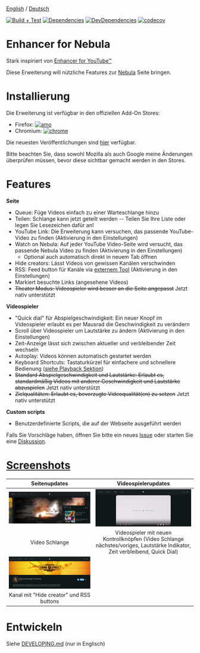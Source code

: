 <!-- LTeX: language=de-DE -->

[English](README.md) / [Deutsch](README.DE.md)

[![Build + Test](https://badgen.net/github/checks/cpiber/NebulaEnhance/?label=build)](https://github.com/cpiber/NebulaEnhance/actions/)
[![Dependencies](https://badgen.net/david/dep/cpiber/NebulaEnhance/)](https://david-dm.org/cpiber/NebulaEnhance)
[![DevDependencies](https://badgen.net/david/dev/cpiber/NebulaEnhance/)](https://david-dm.org/cpiber/NebulaEnhance?type=dev)
[![codecov](https://badgen.net/codecov/c/github/cpiber/NebulaEnhance)](https://codecov.io/gh/cpiber/NebulaEnhance)


# Enhancer for Nebula

Stark inspiriert von [Enhancer for YouTube&trade;](https://www.mrfdev.com/enhancer-for-youtube)

Diese Erweiterung will nützliche Features zur [Nebula](https://nebula.app) Seite bringen.


# Installierung

Die Erweiterung ist verfügbar in den offiziellen Add-On Stores:

- Firefox: [![amo](https://badgen.net/amo/v/enhancer-for-nebula)](https://addons.mozilla.org/de-DE/firefox/addon/enhancer-for-nebula/) 
- Chromium: [![chrome](https://badgen.net/chrome-web-store/v/niaholaehmipmbpoagjmdlocnhakeonl)](https://chrome.google.com/webstore/detail/enhancer-for-nebula/niaholaehmipmbpoagjmdlocnhakeonl?hl=de)

Die neuesten Veröffentlichungen sind [hier](https://github.com/cpiber/NebulaEnhance/releases) verfügbar.

Bitte beachten Sie, dass sowohl Mozilla als auch Google meine Änderungen überprüfen müssen, bevor diese sichtbar gemacht werden in den Stores.


# Features

**Seite**
- Queue: Füge Videos einfach zu einer Warteschlange hinzu
- Teilen: Schlange kann jetzt geteilt werden -- Teilen Sie Ihre Liste oder legen Sie Lesezeichen dafür an!
- YouTube Link: Die Erweiterung kann versuchen, das passende YouTube-Video zu finden (Aktivierung in den Einstellungen)
- Watch on Nebula: Auf jeder YouTube Video-Seite wird versucht, das passende Nebula Video zu finden (Aktivierung in den Einstellungen)
  - Optional auch automatisch direkt in neuem Tab öffnen
- Hide creators: Lässt Videos von gewissen Kanälen verschwinden
- RSS: Feed button für Kanäle via [externem Tool](https://leonick.se/projects/nebula-feed) (Aktivierung in den Einstellungen)
- Markiert besuchte Links (angesehene Videos)
- ~~Theater Modus: Videospieler wird besser an die Seite angepasst~~ Jetzt nativ unterstützt

**Videospieler**
- "Quick dial" für Abspielgeschwindigkeit: Ein neuer Knopf im Videospieler erlaubt es per Mausrad die Geschwindigkeit zu verändern
- Scroll über Videospieler um Lautstärke zu ändern (Aktivierung in den Einstellungen)
- Zeit-Anzeige lässt sich zwischen aktueller und verbleibender Zeit wechseln
- Autoplay: Videos können automatisch gestartet werden
- Keyboard Shortcuts: Tastaturkürzel für einfachere und schnellere Bedienung ([siehe Playback Sektion](https://www.mrfdev.com/youtube-keyboard-shortcuts))
- ~~Standard Abspielgeschwindigkeit und Lautstärke: Erlaubt es, standardmäßig Videos mit anderer Geschwindigkeit und Lautstärke abzuspielen~~ Jetzt nativ unterstützt
- ~~Zielqualitäten: Erlaubt es, bevorzugte Videoqualität(en) zu setzen~~ Jetzt nativ unterstützt

**Custom scripts**
- Benutzerdefinierte Scripts, die auf der Webseite ausgeführt werden

Falls Sie Vorschläge haben, öffnen Sie bitte ein neues [Issue](https://github.com/cpiber/NebulaEnhance/issues) oder starten Sie eine [Diskussion](https://github.com/cpiber/NebulaEnhance/discussions/new).


# [Screenshots](/static/)

| Seitenupdates | Videospielerupdates |
| :---: | :---: |
| ![Queue / Video Warteschlange.](static/Screenshot3_dark.png) | ![Videospieler mit Kontrollknöpfen.](static/Screenshot1.png) |
| Video Schlange | Videospieler mit neuen Kontrollknöpfen (Video Schlange nächstes/voriges, Lautstärke Indikator, Zeit verbleibend, Quick Dial) |
| ![Kanal mit Hide-Creator und RSS.](static/Screenshot4.png) | |
| Kanal mit "Hide creator" und RSS buttons | |


# Entwickeln

Siehe [DEVELOPING.md](DEVELOPING.md) (nur in Englisch)